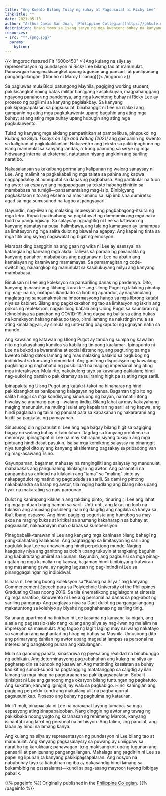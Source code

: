 ```yaml
---
title: "Ang Kwento Bilang Tulay ng Buhay at Pagsusulat ni Ricky Lee"
linkTitle: ""
date: 2021-05-13
author: "Arthur David San Juan, [Philippine Collegian](https://phkule.org/)"
description: Unang tomo sa isang serye ng mga kwentong buhay na kanyang balak ilimbag, personal na ipinakilala ni Ricky Lee ang sarili gamit ang mga piling anekdota sa buhay at pagsusulat.
resources:
- src: "**.{png,jpg}"
  params:
    byline:
---
```

{{< imgproc featured Fit "600x450" >}}Ang kulang na silya ay representasyon ng pundasyon ni Ricky Lee bilang tao at manunulat. Panawagan itong makisangkot upang tugunan ang pansarili at panlipunang pangangailangan. (Dibuho ni Marcy Lioanag){{< /imgproc >}}

<span class="drop">S</span>a pagluwas mula Bicol patungong Maynila, pagiging working student, pakikisangkot noong batas militar hanggang kasalukuyan, magpahanggang ngayong panahon ng pandemya, ang mga kwentong buhay ni Ricky Lee ay proseso ng paglilimi sa kanyang paglalakbay. Sa kanyang pakikipagsapalaran sa pagsusulat, binabanggit ni Lee na malaki ang gampanin ng ating mga pagkukuwento upang baguhin ang ating mga buhay; at ang ating mga buhay upang hubugin ang ating mga pagkukuwento.

Tulad ng kanyang mga akdang pampanitikan at pampelikula, pinupukol ng *Kulang na Silya: Essays on Life and Writing (2021)* ang gampanin ng kwento sa kaligiran at pagkakakilanlan. Nakasentro ang teksto sa pakikipagbuno ng isang manunulat sa kanyang landas, at kung paanong sa serye ng mga hidwaang internal at eksternal, natutunan niyang angkinin ang sariling naratibo.

Nakasalansan sa kakaibang porma ang kalipunan ng walong sanaysay ni Lee. Ang malimit na pagkakabali ng mga talata sa pahina ang kapwa nagpapadaloy at pumuputol sa danas ng pagbabasa. Ang partikular na tuon ng awtor sa espasyo ang nagpapagaan sa teksto habang idiniriin sa mambabasa na tumigil—pansamantalang mag-isip. Binibigyang pagkakataon nito ang eksena na mas tumimo sa isip imbis na dumiretso agad sa mga sumusunod na tagpo at pangyayari.

Gayundin, nag-iiwan ng malaking impresyon ang pagbabagong-itsura ng mga letra. Kapaki-pakinabang sa pagtatawid ng damdamin ang mga naka-bold na pangungusap. Sa salaysay ng pagtitig ni Lee sa katawan ng kanyang namatay na pusa, halimbawa, ang tala ng kamatayan ay lumampas sa limitasyon ng mga salita dulot ng biswal na agapay. Ang kapal ng tinta sa mga titik ang siyang nagsiwalat ng bigat ng emosyon.

Marapat ding banggitin na ang gaan ng wika ni Lee ay esensyal na katangian ng kanyang mga akda. Taliwas sa paraan ng pananalita ng kanyang panahon, mababakas ang pagtanaw ni Lee na abutin ang kamalayan ng karaniwang mamamayan. Sa pamamagitan ng code-switching, naiaangkop ng manunulat sa kasalukuyang milyu ang kanyang mambabasa.

Binuksan ni Lee ang koleksyon sa pansariling danas ng pandemya. Dito, kanyang ipinasok ang likhang-karakter: ang Ulong Pugot ng lalaking pinatay ng mag-ina na, matapos ikandado sa loob ng aparador, ay nagsimulang maglatag ng sandamakmak na impormasyong hango sa mga librong katabi niya sa kabinet. Bilang ang pagkakakahon ng tao sa limitasyon ng iskrin ang pokus ng repleksyon, nagsisilbing babala ang Ulong Pugot sa kaunlaran ng teknolohiya sa panahon ng COVID-19. Ang dagsa ng balita sa ating bukas na koneksyon habang nakaupo tayo, pirmi lamang na nakatingin mula sa ating kinalalagyan, ay simula ng unti-unting pagkaputol ng ugnayan natin sa mundo.

Ang kawalan ng katawan ng Ulong Pugot ay tanda ng sumpa ng kawalan nito ng kakayahang kumilos sa kabila ng tinipong kaalaman. Ipinupunto ni Lee na bukod sa kwarantina at social distancing, ang pagturing sa mga kwento bilang datos lamang ang mas malaking balakid sa paglubog ng indibidwal sa kanyang komunidad. Ang ganitong disposisyon ng kawalang-pagkiling ang naghahatid ng posibilidad na maging impersonal ang ating mga interaksyon. Mula rito, nakukulong tayo sa kawalang-pakialam; hindi nag-uukol ng pansin o pakikiramay sa suliraning higit pa sa ating mga sarili.

Ipinapakita ng Ulong Pugot ang katakot-takot na hinaharap ng hindi pakikisangkot sa panlipunang kalagayan ng bansa. Bagaman tigib ito ng salita hinggil sa mga kondisyong sinusuong ng bayan, nananatili itong hiwalay sa anumang panig—walang tindig. Bilang lahat ay may kakayahang maging manunulat, na muling isulat ang kapalaran ng sarili at ng kapwa, ang hindi paglalaan ng talim ng panulat para sa kapakanan ng nakararami ang kikitil sa pagkatao ng pamayanan.  

Sinususog din ng panulat ni Lee ang mga bagay bilang higit sa pagiging bagay na walang buhay o kabuluhan. Dagdag sa kanyang problema sa memorya, ipinagtapat ni Lee na may kahirapan siyang tukuyin ang mga pintuang hindi dapat pasukin. Isa sa mga komikong salaysay na binanggit niya tungkol dito ay ang kanyang aksidenteng pagsakay sa pribadong van ng mag-asawang Tsino. 

Gayunpaman, bagaman mahusay na nangingiliti ang salaysay ng manunulat, mababakas ang pangunahing alinlangan ng awtor. Ang pananatili na pangamba sa abilidad na kilalanin ang “tama” sa “maling” pinto ay nakapagdulot ng matinding pagdududa sa sarili. Sa dami ng pintong nakabalandra sa harap ng awtor, tila naging hadlang ang bilang nito upang tiyak na makarating sa nais paroonan.

Dulot ng kahirapang kilalanin ang takdang pinto, itinuring ni Lee ang lahat ng mga pintuan bilang hamon sa sarili. Unti-unti, ang lakas ng loob na tuklasin ang anumang posibleng ihain ng daigdig ang nagdala sa kanya sa iba’t ibang espasyo. Ang hindi pagiging segurista ang humubog sa may-akda na maging bukas at kritikal sa anumang kakaharapin sa buhay at pagsusulat, nakasanayan man o labas sa kumbensiyon.

Pinagbabalik-tanawan ni Lee ang kanyang mga kahinaan bilang bahagi ng pangkalahatang kalakasan. Ang pagtanggap sa limitasyon ng sarili ang nagtulak kay Lee na unawain ang hindi perpektong mundo. Naging kaagapay niya ang ganitong saloobin upang tukuyin at tangkaing baguhin ang kabuktutang umiiral sa lipunan. Gayundin, ang pagbusisi sa mga pinag-ugatan ng mga kamalian ng kapwa, bagaman hindi binibigyang-katwiran ang masamang gawa, ay naging lagusan ng pag-intindi ni Lee sa pinanggagalingan ng indibidwal. 

Isinara ni Lee ang buong koleksyon sa “Kulang na Silya,” ang kanyang Commencement Speech para sa Polytechnic University of the Philippines Graduating Class noong 2019. Sa tila sinematikong paglalagom at sintesis ng mga naratibo, ikinuwento ni Lee ang personal na danas sa pag-abot ng sariling pangarap. Ang paglayas niya sa Daet dulot ng pangangailangang makatuntong sa kolehiyo ay biyahe ng paghahanap ng sariling tinig. 

Sa unang apartment na tinirhan ni Lee kasama ng kanyang kaibigan, ang alaala ng pagsasalo-salo nang kulang ang silya ay nag-iwan ng malalim na impresyon sa manunulat. Ang tagpo ng lagi’t laging may naiiwang nakatayo sa samahan ang naghantad ng hirap ng buhay sa Maynila. Umusbong dito ang primaryang dahilan ng awtor upang magsulat lampas sa personal na interes: ang pangakong punan ang kakulangan.

Mula sa ganoong panata, sinasariwa ng piyesa ang realidad na binubunggo ng adhikain. Ang determinasyong pagtrabahuhan ang kulang na silya ay pagharap din sa bundok ng kasawian. Ang matinding kasalatan sa buhay kadikit ng sunod-sunod na pagtangging matatanggap sa daigdig ay ilan lamang sa mga hirap na pagdaraanan sa pakikipagsapalaran. Subalit sinisipat ni Lee ang ganoong mga okasyon bilang tuntungan ng pagkatuto. Ang sukatan, kanyang iginigiit, ay wala sa pagkabigo. Hindi kahingian ang pagiging perpekto kundi ang makailang ulit na pagbangon at pagsusumikap. Proseso ang buhay ng paghulma ng katauhan.

Muli’t muli, pinapaalala ni Lee na nararapat tayong lumabas sa mga espasyong ating kinapapalooban. Nang dinggin ng awtor ang tawag ng pakikibaka noong yugto ng karahasan ng rehimeng Marcos, kanyang isinantabi ang lahat ng personal na ambisyon. Ang talino, ang panulat, ang laban ay hindi na lamang kanya.

Ang kulang na silya ay representasyon ng pundasyon ni Lee bilang tao at manunulat. Ang kanyang pagsasalaysay sa puwang ay umiigpaw sa naratibo ng karukhaan; panawagan itong makisangkot upang tugunan ang pansarili at panlipunang pangangailangan. Mahalaga ang pagdiriin ni Lee sa papel ng lipunan sa kanyang pakikipagsapalaran. Ang nosyon na nabubuhay tayo sa kabutihan ng iba ay nakasandig hindi lamang sa bukambibig na pasasalamat—kundi sa pag-asang mayroon tayong ibibigay pabalik.

{{% pageinfo %}}
Originally published in the [Philippine Collegian](https://phkule.org/article/158/ang-kwento-bilang-tulay-ng-buhay-at-pagsusulat-ni-ricky-lee).
{{% /pageinfo %}}